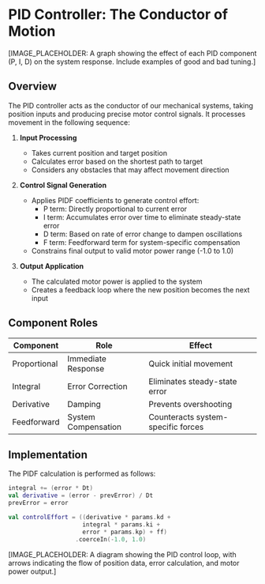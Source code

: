 # PID Controller: The Conductor of Motion

[IMAGE_PLACEHOLDER: A graph showing the effect of each PID component (P, I, D) on the system response. Include examples of good and bad tuning.]

## Overview

The PID controller acts as the conductor of our mechanical systems, taking position inputs and producing precise motor control signals. It processes movement in the following sequence:

1. **Input Processing**
   - Takes current position and target position
   - Calculates error based on the shortest path to target
   - Considers any obstacles that may affect movement direction

2. **Control Signal Generation**
   - Applies PIDF coefficients to generate control effort:
     - P term: Directly proportional to current error
     - I term: Accumulates error over time to eliminate steady-state error
     - D term: Based on rate of error change to dampen oscillations
     - F term: Feedforward term for system-specific compensation
   - Constrains final output to valid motor power range (-1.0 to 1.0)

3. **Output Application**
   - The calculated motor power is applied to the system
   - Creates a feedback loop where the new position becomes the next input

## Component Roles

| Component | Role | Effect |
|-----------|------|---------|
| Proportional | Immediate Response | Quick initial movement |
| Integral | Error Correction | Eliminates steady-state error |
| Derivative | Damping | Prevents overshooting |
| Feedforward | System Compensation | Counteracts system-specific forces |

## Implementation

The PIDF calculation is performed as follows:
```kotlin
integral += (error * Dt)
val derivative = (error - prevError) / Dt
prevError = error

val controlEffort = ((derivative * params.kd + 
                     integral * params.ki + 
                     error * params.kp) + ff)
                   .coerceIn(-1.0, 1.0)
```

[IMAGE_PLACEHOLDER: A diagram showing the PID control loop, with arrows indicating the flow of position data, error calculation, and motor power output.] 